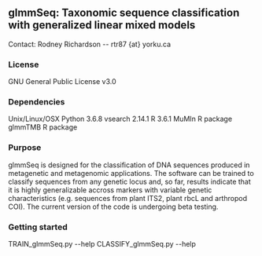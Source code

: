 ## glmmSeq: Taxonomic sequence classification with generalized linear mixed models

Contact: Rodney Richardson -- rtr87 {at} yorku.ca

### License
GNU General Public License v3.0

### Dependencies

Unix/Linux/OSX
Python 3.6.8 
vsearch 2.14.1
R 3.6.1
MuMIn R package
glmmTMB R package

### Purpose
glmmSeq is designed for the classification of DNA sequences produced in metagenetic and metagenomic applications. The software can be trained to classify sequences from any genetic locus and, so far, results indicate that it is highly generalizable accross markers with variable genetic characteristics (e.g. sequences from plant ITS2, plant rbcL and arthropod COI). The current version of the code is undergoing beta testing.

### Getting started

TRAIN_glmmSeq.py --help
CLASSIFY_glmmSeq.py --help
